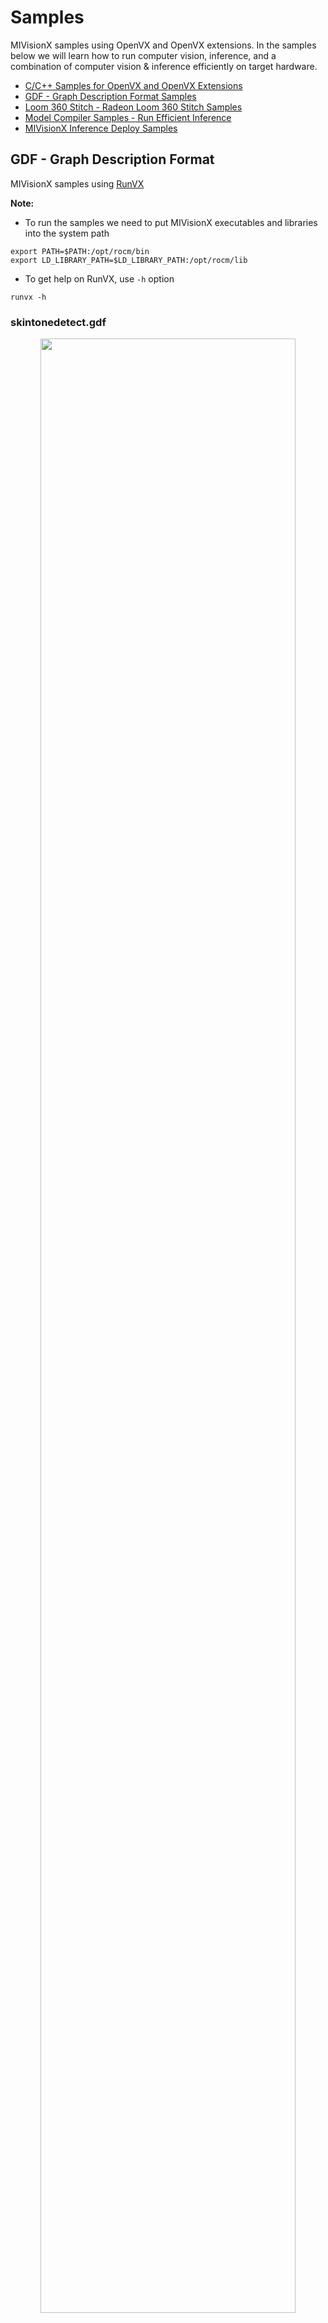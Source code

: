 # Samples

MIVisionX samples using OpenVX and OpenVX extensions. In the samples below we will learn how to run computer vision, inference, and a combination of computer vision & inference efficiently on target hardware.

* [C/C++ Samples for OpenVX and OpenVX Extensions](#cc-samples-for-openvx-and-openvx-extensions)
* [GDF - Graph Description Format Samples](#gdf---graph-description-format)
* [Loom 360 Stitch - Radeon Loom 360 Stitch Samples](#loom-360-stitch---radeon-loom-360-stitch-samples)
* [Model Compiler Samples - Run Efficient Inference](#model-compiler-samples---run-efficient-inference)
* [MIVisionX Inference Deploy Samples](inference/mv_objdetect/)

## GDF - Graph Description Format

MIVisionX samples using [RunVX](../utilities/runvx#amd-runvx)

**Note:** 

* To run the samples we need to put MIVisionX executables and libraries into the system path

``` 
export PATH=$PATH:/opt/rocm/bin
export LD_LIBRARY_PATH=$LD_LIBRARY_PATH:/opt/rocm/lib
```

* To get help on RunVX, use `-h` option

``` 
runvx -h
```

### skintonedetect.gdf

<p align="center"><img width="90%" src="images/skinToneDetect_image.PNG" /></p>

usage:

``` 
runvx gdf/skintonedetect.gdf
```

### canny.gdf

<p align="center"><img width="90%" src="images/canny_image.PNG" /></p>

usage:

``` 
runvx gdf/canny.gdf
```

### skintonedetect-LIVE.gdf

Using a live camera

usage:

``` 
runvx -frames:live gdf/skintonedetect-LIVE.gdf
```

### canny-LIVE.gdf

Using a live camera

usage:

``` 
runvx -frames:live gdf/canny-LIVE.gdf
```

### OpenCV_orb-LIVE.gdf

Using a live camera

usage:

``` 
runvx -frames:live gdf/OpenCV_orb-LIVE.gdf
```

## C/C++ Samples for OpenVX and OpenVX Extensions

MIVisionX samples in C/C++

### Canny

usage:

``` 
cd c_samples/canny/
cmake .
make
./cannyDetect --image <imageName> 
./cannyDetect --live
```

### Orb Detect

usage:

``` 
cd c_samples/opencv_orb/
cmake .
make
./orbDetect
```

## Loom 360 Stitch - Radeon Loom 360 Stitch Samples

MIVisionX samples using [LoomShell](../utilities/loom_shell#radeon-loomshell)

[![Loom Stitch](../images/loom-4.png)](https://youtu.be/E8pPU04iZjw)

**Note:** 

* To run the samples we need to put MIVisionX executables and libraries into the system path

``` 
export PATH=$PATH:/opt/rocm/bin
export LD_LIBRARY_PATH=$LD_LIBRARY_PATH:/opt/rocm/lib
```

* To get help on loom_shell, use `-help` option

``` 
loom_shell -help
```

### Sample - 1

usage:

* Get Data for the stitch

``` 
cd loom_360_stitch/sample-1/
python loomStitch-sample1-get-data.py
```

* Run Loom Shell Script to generate the 360 Image

``` 
loom_shell loomStitch-sample1.txt
```

* Expected Output

``` 
loom_shell loomStitch-sample1.txt 
loom_shell 0.9.8 [loomsl 0.9.8]
... processing commands from loomStitch-sample1.txt
..ls_context context[1] created
..lsCreateContext: created context context[0]
..lsSetOutputConfig: successful for context[0]
..lsSetCameraConfig: successful for context[0]
OK: OpenVX using GPU device#0 (gfx906+sram-ecc) [OpenCL 2.0 ] [SvmCaps 0 0]
..lsInitialize: successful for context[0] (1380.383 ms)
..cl_mem mem[2] created
..cl_context opencl_context[1] created
..lsGetOpenCLContext: get OpenCL context opencl_context[0] from context[0]
OK: loaded cam00.bmp
OK: loaded cam01.bmp
OK: loaded cam02.bmp
OK: loaded cam03.bmp
..lsSetCameraBuffer: set OpenCL buffer mem[0] for context[0]
..lsSetOutputBuffer: set OpenCL buffer mem[1] for context[0]
OK: run: executed for 100 frames
OK: run: Time: 0.919 ms (min); 1.004 ms (avg); 1.238 ms (max); 1.212 ms (1st-frame) of 100 frames
OK: created LoomOutputStitch.bmp
> stitch graph profile
 COUNT,tmp(ms),avg(ms),min(ms),max(ms),DEV,KERNEL
 100, 0.965, 1.005, 0.918, 1.237,CPU,GRAPH
 100, 0.959, 0.999, 0.915, 1.234,GPU,com.amd.loomsl.warp
 100, 0.955, 0.994, 0.908, 1.232,GPU,com.amd.loomsl.merge
OK: OpenCL buffer usage: 324221600, 9/9
..lsReleaseContext: released context context[0]
... exit from loomStitch-sample1.txt
```

**Note:** The stitched output image is saved as **LoomOutputStitch.bmp**

### Sample - 2

usage:

* Get Data for the stitch

``` 
cd loom_360_stitch/sample-2/
python loomStitch-sample2-get-data.py
```

* Run Loom Shell Script to generate the 360 Image

``` 
loom_shell loomStitch-sample2.txt
```

### Sample - 3

usage:

* Get Data for the stitch

``` 
cd loom_360_stitch/sample-3/
python loomStitch-sample3-get-data.py
```

* Run Loom Shell Script to generate the 360 Image

``` 
loom_shell loomStitch-sample3.txt
```

## Model Compiler Samples - Run Efficient Inference

<p align="center"><img width="80%" src="../docs/images/modelCompilerWorkflow.png" /></p>

In this [sample](model_compiler_samples#mivisionx-model-compiler-samples), we will learn how to run inference efficiently using OpenVX and OpenVX Extensions. The sample will go over each step required to convert a pre-trained neural net model into an OpenVX Graph and run this graph efficiently on any target hardware. In this [sample](model_compiler_samples#mivisionx-model-compiler-samples), we will also learn about AMD MIVisionX which delivers open-source implementation of OpenVX and OpenVX Extensions along with MIVisionX Neural Net Model Compiler & Optimizer.

### [Sample-1: Classification Using Pre-Trained ONNX Model](model_compiler_samples#sample-1---classification-using-pre-trained-onnx-model)

### [Sample-2: Detection Using Pre-Trained Caffe Model](model_compiler_samples#sample-2---detection-using-pre-trained-caffe-model) 

### [Sample-3: Classification Using Pre-Trained NNEF Model](model_compiler_samples#sample-3---classification-using-pre-trained-nnef-model)

### [Sample-4: Classification Using Pre-Trained Caffe Model](model_compiler_samples#sample-4---classification-using-pre-trained-caffe-model)
